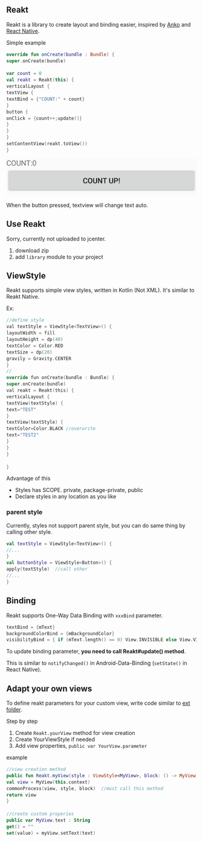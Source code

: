 
## Reakt

Reakt is a library to create layout and binding easier, inspired by [Anko](https://github.com/JetBrains/anko) and [React Native](https://facebook.github.io/react-native/).


Simple example

```kotlin
override fun onCreate(bundle : Bundle) {
super.onCreate(bundle)

var count = 0
val reakt = Reakt(this) {
verticalLayout {
textView {
textBind = {"COUNT:" + count}
}
button {
onClick = {count++;update()}
}
}
}
setContentView(reakt.toView())
}
```
<img src="images/counter.png"/>

When the button pressed, textview will change text auto.

## Use Reakt

Sorry, currently not uploaded to jcenter.

1. download zip
2. add `library` module to your project


## ViewStyle

Reakt supports simple view styles, written in Kotlin (Not XML). It's similar to Reakt Native.


Ex:

```swift
//define style
val textStyle = ViewStyle<TextView>() {
layoutWidth = fill
layoutHeight = dp(40)
textColor = Color.RED
textSize = dp(20)
gravily = Gravity.CENTER
}
//
override fun onCreate(bundle : Bundle) {
super.onCreate(bundle)
val reakt = Reakt(this) {
verticalLayout {
textView(textStyle) {
text="TEST"
}
textView(textStyle) {
textColor=Color.BLACK //overwrite
text="TEST2"
}
}
}

}
```

Advantage of this

* Styles has SCOPE. private, package-private, public
* Declare styles in any location as you like

### parent style

Currently, styles not support parent style, but you can do same thing by calling other style.


```kotlin
val textStyle = ViewStyle<TextView>() {
//...
}
val buttonStyle = ViewStyle<Button>() {
apply(textStyle)  //call other
//...
}
```

## Binding

Reakt supports One-Way Data Binding with `xxxBind` parameter.

```Kotlin
textBind = {mText}
backgroundColorBind = {mBackgroundColor}
visibilityBind = { if (mText.length() == 0) View.INVISIBLE else View.VISIBLE }
```

To update binding parameter, **you need to call Reakt#update() method**.

This is similar to `notifyChanged()` in Android-Data-Binding (`setState()` in React Native).


## Adapt your own views

To define reakt parameters for your custom view, write code similar to [ext folder](https://github.com/naodroid/Reakt/tree/master/library/src/main/kotlin/com/gmail/naodroid/reakt/ext).

Step by step

1. Create `Reakt.yourView` method for view creation
2. Create YourViewStyle if needed
3. Add view properties,  `public var YourView.parameter`

example

```kotlin
//view creation method
public fun Reakt.myView(style : ViewStyle<MyView>, block: () -> MyView) -> MyView {
val view = MyView(this.context)
commonProcess(view, style, block)  //must call this method
return view
}

//create custom properies
public var MyView.text : String
get() = ""
set(value) = myView.setText(text)

```






